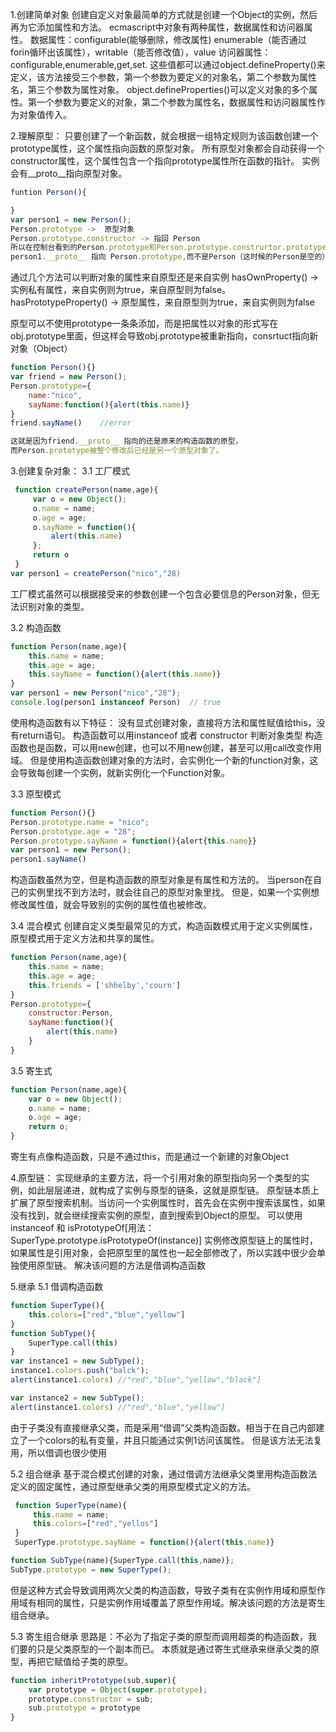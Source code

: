 1.创建简单对象
创建自定义对象最简单的方式就是创建一个Object的实例，然后再为它添加属性和方法。
ecmascript中对象有两种属性，数据属性和访问器属性。
  数据属性：configurable(能够删除，修改属性) enumerable（能否通过forin循环出该属性），writable（能否修改值），value
  访问器属性：configurable,enumerable,get,set.
这些值都可以通过object.defineProperty()来定义，该方法接受三个参数，第一个参数为要定义的对象名，第二个参数为属性名，第三个参数为属性对象。
object.defineProperties()可以定义对象的多个属性。第一个参数为要定义的对象，第二个参数为属性名，数据属性和访问器属性作为对象值传入。

2.理解原型：
只要创建了一个新函数，就会根据一组特定规则为该函数创建一个prototype属性，这个属性指向函数的原型对象。
所有原型对象都会自动获得一个constructor属性，这个属性包含一个指向prototype属性所在函数的指针。
实例会有__proto__指向原型对象。
```js
funtion Person(){

}
var person1 = new Person();
Person.prototype ->  原型对象
Person.prototype.constructor -> 指回 Person
所以在控制台看到的Person.prototype和Person.prototype.construrtor.prototype是一样的
person1.__proto__ 指向 Person.prototype,而不是Person（这时候的Person是空的）
```
通过几个方法可以判断对象的属性来自原型还是来自实例
hasOwnProperty() -> 实例私有属性，来自实例则为true，来自原型则为false。
hasPrototypeProperty() -> 原型属性，来自原型则为true，来自实例则为false

原型可以不使用prototype一条条添加，而是把属性以对象的形式写在obj.prototype里面，但这样会导致obj.prototype被重新指向，consrtuct指向新对象（Object）
```js
function Person(){}
var friend = new Person();
Person.prototype={
    name:"nico",
    sayName:function(){alert(this.name)}
}
friend.sayName()    //error

这就是因为friend.__proto__ 指向的还是原来的构造函数的原型，
而Person.prototype被整个修改后已经是另一个原型对象了。
```

3.创建复杂对象：
3.1 工厂模式
```js
 function createPerson(name,age){
     var o = new Object();
     o.name = name;
     o.age = age;
     o.sayName = function(){
         alert(this.name)
     };
     return o
 }
var person1 = createPerson("nico","28)
```
工厂模式虽然可以根据接受来的参数创建一个包含必要信息的Person对象，但无法识别对象的类型。

3.2 构造函数
```js
function Person(name,age){
    this.name = name;
    this.age = age;
    this.sayName = function(){alert(this.name)}
}
var person1 = new Person("nico","28");
console.log(person1 instanceof Person)  // true
```
使用构造函数有以下特征：
 没有显式创建对象，直接将方法和属性赋值给this，没有return语句。
 构造函数可以用instanceof 或者 constructor 判断对象类型
 构造函数也是函数，可以用new创建，也可以不用new创建，甚至可以用call改变作用域。
 但是使用构造函数创建对象的方法时，会实例化一个新的function对象，这会导致每创建一个实例，就新实例化一个Function对象。

 3.3 原型模式
 ```js
function Person(){}
Person.prototype.name = "nico";
Person.prototype.age = "28";
Person.prototype.sayName = function(){alert{this.name}}
var person1 = new Person();
person1.sayName()
 ```
 构造函数虽然为空，但是构造函数的原型对象是有属性和方法的。
 当person在自己的实例里找不到方法时，就会往自己的原型对象里找。
 但是，如果一个实例想修改属性值，就会导致别的实例的属性值也被修改。

 3.4 混合模式
    创建自定义类型最常见的方式，构造函数模式用于定义实例属性，原型模式用于定义方法和共享的属性。
```js
function Person(name,age){
    this.name = name;
    this.age = age;
    this.friends = ['shhelby','courn']
}
Person.prototype={
    constructor:Person,
    sayName:function(){
        alert(this.name)
    }
}
```

3.5 寄生式
```js
function Person(name,age){
    var o = new Object();
    o.name = name;
    o.age = age;
    return o;
}
```
寄生有点像构造函数，只是不通过this，而是通过一个新建的对象Object

4.原型链：
实现继承的主要方法，将一个引用对象的原型指向另一个类型的实例，如此层层递进，就构成了实例与原型的链条，这就是原型链。
原型链本质上扩展了原型搜索机制。当访问一个实例属性时，首先会在实例中搜索该属性，如果没有找到，就会继续搜索实例的原型，直到搜索到Object的原型。
可以使用instanceof 和 isPrototypeOf[用法：SuperType.prototype.isPrototypeOf(instance)]
实例修改原型链上的属性时，如果属性是引用对象，会把原型里的属性也一起全部修改了，所以实践中很少会单独使用原型链。
解决该问题的方法是借调构造函数

5.继承
5.1 借调构造函数
```js
function SuperType(){
    this.colors=["red","blue","yellow"]
}
function SubType(){
    SuperType.call(this)
}
var instance1 = new SubType();
instance1.colors.push("balck");
alert(instance1.colors) //"red","blue","yellow","black"]

var instance2 = new SubType();
alert(instance1.colors) //"red","blue","yellow"]
```
由于子类没有直接继承父类，而是采用“借调”父类构造函数。相当于在自己内部建立了一个colors的私有变量，并且只能通过实例1访问该属性。
但是该方法无法复用，所以借调也很少使用

5.2 组合继承
基于混合模式创建的对象，通过借调方法继承父类里用构造函数法定义的固定属性，通过原型继承父类的用原型模式定义的方法。
```js
 function SuperType(name){
     this.name = name;
     this.colors=["red","yellos"]
 }
 SuperType.prototype.sayName = function(){alert(this.name)}

function SubType(name){SuperType.call(this,name)};
SubType.prototype = new SuperType();
```
但是这种方式会导致调用两次父类的构造函数，导致子类有在实例作用域和原型作用域有相同的属性，只是实例作用域覆盖了原型作用域。解决该问题的方法是寄生组合继承。

5.3 寄生组合继承
思路是：不必为了指定子类的原型而调用超类的构造函数，我们要的只是父类原型的一个副本而已。
本质就是通过寄生式继承来继承父类的原型，再把它赋值给子类的原型。
```js
function inheritPrototype(sub,super){
    var prototype = Object(super.prototype);
    prototype.constructor = sub;
    sub.prototype = prototype
}
```